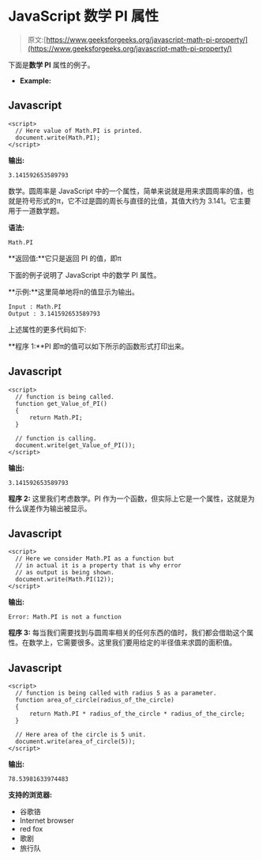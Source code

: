 # JavaScript 数学 PI 属性

> 原文:[https://www.geeksforgeeks.org/javascript-math-pi-property/](https://www.geeksforgeeks.org/javascript-math-pi-property/)

下面是**数学 PI** 属性的例子。

*   **Example:**

## Javascript

```
<script>
  // Here value of Math.PI is printed.
  document.write(Math.PI);
</script>
```

**输出:**

```
3.141592653589793
```

数学。圆周率是 JavaScript 中的一个属性，简单来说就是用来求圆周率的值，也就是符号形式的π，它不过是圆的周长与直径的比值，其值大约为 3.141。它主要用于一道数学题。

**语法:**

```
Math.PI
```

**返回值:**它只是返回 PI 的值，即π

下面的例子说明了 JavaScript 中的数学 PI 属性。

**示例:**这里简单地将π的值显示为输出。

```
Input : Math.PI
Output : 3.141592653589793
```

上述属性的更多代码如下:

**程序 1:**PI 即π的值可以如下所示的函数形式打印出来。

## Javascript

```
<script>
  // function is being called.
  function get_Value_of_PI()
  {
      return Math.PI;
  }

  // function is calling.
  document.write(get_Value_of_PI());
</script>
```

**输出:**

```
3.141592653589793
```

**程序 2:** 这里我们考虑数学。PI 作为一个函数，但实际上它是一个属性，这就是为什么误差作为输出被显示。

## Javascript

```
<script>
  // Here we consider Math.PI as a function but
  // in actual it is a property that is why error
  // as output is being shown.
  document.write(Math.PI(12));
</script>
```

**输出:**

```
Error: Math.PI is not a function
```

**程序 3:** 每当我们需要找到与圆周率相关的任何东西的值时，我们都会借助这个属性。在数学上，它需要很多。这里我们要用给定的半径值来求圆的面积值。

## Javascript

```
<script>
  // function is being called with radius 5 as a parameter.
  function area_of_circle(radius_of_the_circle)
  {
      return Math.PI * radius_of_the_circle * radius_of_the_circle;
  }

  // Here area of the circle is 5 unit.
  document.write(area_of_circle(5));
</script>
```

**输出:**

```
78.53981633974483
```

**支持的浏览器:**

*   谷歌铬
*   Internet browser
*   red fox
*   歌剧
*   旅行队